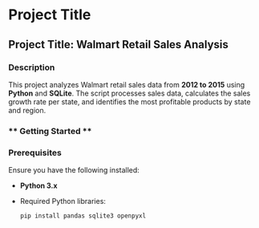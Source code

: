 # Project Title
## Project Title: Walmart Retail Sales Analysis
### **Description**
This project analyzes Walmart retail sales data from **2012 to 2015** using **Python** and **SQLite**. The script processes sales data, calculates the sales growth rate per state, and identifies the most profitable products by state and region.  
### ** Getting Started **
### **Prerequisites**  
Ensure you have the following installed:  
- **Python 3.x**  
- Required Python libraries:  

  ```bash
  pip install pandas sqlite3 openpyxl
